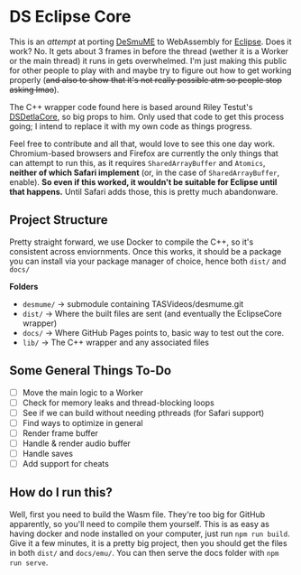 # DS Eclipse Core

This is an _attempt_ at porting [DeSmuME](https://github.com/TASVideos/desmume.git) to WebAssembly for [Eclipse](https://eclipseemu.me). Does it work? No. It gets about 3 frames in before the thread (wether it is a Worker or the main thread) it runs in gets overwhelmed. I'm just making this public for other people to play with and maybe try to figure out how to get working properly (~~and also to show that it's not really possible atm so people stop asking lmao~~).

The C++ wrapper code found here is based around Riley Testut's [DSDetlaCore](https://github.com/rileytestut/DSDeltaCore), so big props to him. Only used that code to get this process going; I intend to replace it with my own code as things progress.

Feel free to contribute and all that, would love to see this one day work. Chromium-based browsers and Firefox are currently the only things that can attempt to run this, as it requires `SharedArrayBuffer` and `Atomics`, **neither of which Safari implement** (or, in the case of `SharedArrayBuffer`, enable). **So even if this worked, it wouldn't be suitable for Eclipse until that happens.** Until Safari adds those, this is pretty much abandonware.

## Project Structure

Pretty straight forward, we use Docker to compile the C++, so it's consistent across enviornments. Once this works, it should be a package you can install via your package manager of choice, hence both `dist/` and `docs/`

**Folders**

- `desmume/` → submodule containing TASVideos/desmume.git
- `dist/` → Where the built files are sent (and eventually the EclipseCore wrapper)
- `docs/` → Where GitHub Pages points to, basic way to test out the core.
- `lib/` → The C++ wrapper and any associated files

## Some General Things To-Do

- [ ] Move the main logic to a Worker
- [ ] Check for memory leaks and thread-blocking loops
- [ ] See if we can build without needing pthreads (for Safari support)
- [ ] Find ways to optimize in general
- [ ] Render frame buffer
- [ ] Handle & render audio buffer
- [ ] Handle saves
- [ ] Add support for cheats

## How do I run this?

Well, first you need to build the Wasm file. They're too big for GitHub apparently, so you'll need to compile them yourself. This is as easy as having docker and node installed on your computer, just run `npm run build`. Give it a few minutes, it is a pretty big project, then you should get the files in both `dist/` and `docs/emu/`. You can then serve the docs folder with `npm run serve`.
